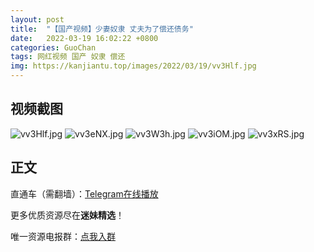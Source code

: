 ```yaml
---
layout: post
title:  "【国产视频】少妻奴隶 丈夫为了偿还债务"
date:   2022-03-19 16:02:22 +0800
categories: GuoChan
tags: 网红视频 国产 奴隶 偿还
img: https://kanjiantu.top/images/2022/03/19/vv3Hlf.jpg
---
```



## 视频截图

![vv3Hlf.jpg](https://kanjiantu.top/images/2022/03/19/vv3Hlf.jpg)
![vv3eNX.jpg](https://kanjiantu.top/images/2022/03/19/vv3eNX.jpg)
![vv3W3h.jpg](https://kanjiantu.top/images/2022/03/19/vv3W3h.jpg)
![vv3iOM.jpg](https://kanjiantu.top/images/2022/03/19/vv3iOM.jpg)
![vv3xRS.jpg](https://kanjiantu.top/images/2022/03/19/vv3xRS.jpg)

## 正文

直通车（需翻墙）：[Telegram在线播放](https://t.me/mimeijingxuan/154)

更多优质资源尽在**迷妹精选**！

唯一资源电报群：[点我入群](https://t.me/mimeijingxuan)


